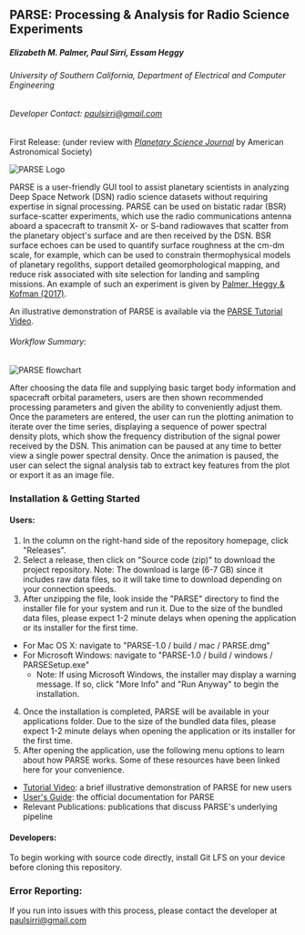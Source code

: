 ## PARSE: Processing & Analysis for Radio Science Experiments
##### Elizabeth M. Palmer, Paul Sirri, Essam Heggy
###### University of Southern California, Department of Electrical and Computer Engineering
###### Developer Contact: paulsirri@gmail.com
First Release: (under review with [*Planetary Science Journal*](https://journals.aas.org/planetary-science-journal/) by American Astronomical Society)

![PARSE Logo](https://github.com/PARSE-team/PARSE/blob/main/src/main/resources/base/PARSE_USC_logo_bw_red_4x5.png?raw=true)

PARSE is a user-friendly GUI tool to assist planetary scientists in analyzing Deep Space Network (DSN) radio science datasets without requiring expertise in signal processing. PARSE can be used on bistatic radar (BSR) surface-scatter experiments, which use the radio communications antenna aboard a spacecraft to transmit X- or S-band radiowaves that scatter from the planetary object's surface and are then received by the DSN. BSR surface echoes can be used to quantify surface roughness at the cm-dm scale, for example, which can be used to constrain thermophysical models of planetary regoliths, support detailed geomorphological mapping, and reduce risk associated with site selection for landing and sampling missions. An example of such an experiment is given by [Palmer, Heggy & Kofman (2017)](https://doi.org/10.1038/s41467-017-00434-6).

An illustrative demonstration of PARSE is available via the [PARSE Tutorial Video](https://youtu.be/JcRaaFpzjIg).

###### Workflow Summary:
![PARSE flowchart](https://github.com/PARSE-team/PARSE/blob/main/src/main/resources/base/softwareX_fig_flowchart_v6_4x4.png?raw=true)

After choosing the data file and supplying basic target body information and spacecraft orbital parameters, users are then shown recommended processing parameters and given the ability to conveniently adjust them. Once the parameters are entered, the user can run the plotting animation to iterate over the time series, displaying a sequence of power spectral density plots, which show the frequency distribution of the signal power received by the DSN. This animation can be paused at any time to better view a single power spectral density. Once the animation is paused, the user can select the signal analysis tab to extract key features from the plot or export it as an image file.

### Installation & Getting Started

#### Users:
1. In the column on the right-hand side of the repository homepage, click "Releases".
2. Select a release, then click on "Source code (zip)" to download the project repository.
   Note: The download is large (6-7 GB) since it includes raw data files, so it will take time to download depending on your connection speeds.
3. After unzipping the file, look inside the "PARSE" directory to find the installer file for your system and run it. Due to the size of the bundled data files, please expect 1-2 minute delays when opening the application or its installer for the first time.
  - For Mac OS X: navigate to "PARSE-1.0 / build / mac / PARSE.dmg"
  - For Microsoft Windows: navigate to "PARSE-1.0 / build / windows / PARSESetup.exe"
    - Note: If using Microsoft Windows, the installer may display a warning message. If so, click "More Info" and "Run Anyway" to begin the installation. 
4. Once the installation is completed, PARSE will be available in your applications folder. Due to the size of the bundled data files, please expect 1-2 minute delays when opening the application or its installer for the first time.
5. After opening the application, use the following menu options to learn about how PARSE works. Some of these resources have been linked here for your convenience.
  - [Tutorial Video](https://youtu.be/JcRaaFpzjIg): a brief illustrative demonstration of PARSE for new users
  - [User's Guide](https://github.com/PARSE-team/PARSE/blob/main/UsersGuide_v1.pdf): the official documentation for PARSE
  - Relevant Publications: publications that discuss PARSE's underlying pipeline

#### Developers:
To begin working with source code directly, install Git LFS on your device before cloning this repository.

### Error Reporting:
If you run into issues with this process, please contact the developer at paulsirri@gmail.com
